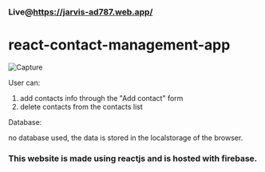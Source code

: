 ### Live@https://jarvis-ad787.web.app/

# react-contact-management-app

![Capture](https://user-images.githubusercontent.com/65943606/175487331-9fadefed-259a-4c05-9a3f-a6916e6b363e.JPG)

User can:
1. add contacts info through the "Add contact" form
2. delete contacts from the contacts list

Database:

no database used, the data is stored in the localstorage of the browser.

### This website is made using reactjs and is hosted with firebase.
